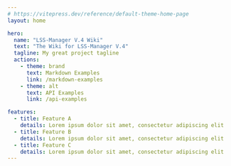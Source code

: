 ```yaml
---
# https://vitepress.dev/reference/default-theme-home-page
layout: home

hero:
  name: "LSS-Manager V.4 Wiki"
  text: "The Wiki for LSS-Manager V.4"
  tagline: My great project tagline
  actions:
    - theme: brand
      text: Markdown Examples
      link: /markdown-examples
    - theme: alt
      text: API Examples
      link: /api-examples

features:
  - title: Feature A
    details: Lorem ipsum dolor sit amet, consectetur adipiscing elit
  - title: Feature B
    details: Lorem ipsum dolor sit amet, consectetur adipiscing elit
  - title: Feature C
    details: Lorem ipsum dolor sit amet, consectetur adipiscing elit
---
```



